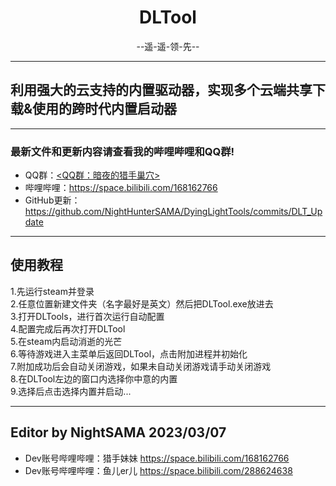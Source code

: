 <div align="center">
    <h1> DLTool </h1>
    --遥-遥-领-先--
</div>

-----
## 利用强大的云支持的内置驱动器，实现多个云端共享下载&使用的跨时代内置启动器

-----

### 最新文件和更新内容请查看我的哔哩哔哩和QQ群!  
- QQ群：<a target="_blank" href="https://qm.qq.com/cgi-bin/qm/qr?k=BpfyN-SElZrQAvb1otAsCrD7SuFzLsx_&jump_from=webapi&authKey=iP5TTIqZTmRzFVVb2D4U6vvuFdwgyxsEV348yec9SHYdL5Ad0NRPWNdjtQa2r6UW"><QQ群：暗夜的猎手巢穴></a>  
- 哔哩哔哩：https://space.bilibili.com/168162766
- GitHub更新：https://github.com/NightHunterSAMA/DyingLightTools/commits/DLT_Update  
-----

## 使用教程  
1.先运行steam并登录  
2.任意位置新建文件夹（名字最好是英文）然后把DLTool.exe放进去  
3.打开DLTools，进行首次运行自动配置  
4.配置完成后再次打开DLTool  
5.在steam内启动消逝的光芒  
6.等待游戏进入主菜单后返回DLTool，点击附加进程并初始化  
7.附加成功后会自动关闭游戏，如果未自动关闭游戏请手动关闭游戏  
8.在DLTool左边的窗口内选择你中意的内置  
9.选择后点击选择内置并启动...  

-----

##  Editor by NightSAMA 2023/03/07
- Dev账号哔哩哔哩：猎手妹妹  https://space.bilibili.com/168162766
- Dev账号哔哩哔哩：鱼儿er儿  https://space.bilibili.com/288624638
